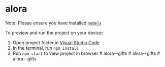 
  # alora

  Note: Please ensure you have installed <code><a href="https://nodejs.org/en/download/">nodejs</a></code>

  To preview and run the project on your device:
  1) Open project folder in <a href="https://code.visualstudio.com/download">Visual Studio Code</a>
  2) In the terminal, run `npm install`
  3) Run `npm start` to view project in browser
  #   a l o r a - - g i f t s  
 #   a l o r a - - g i f t s  
 #   a l o r a - - g i f t s  
 